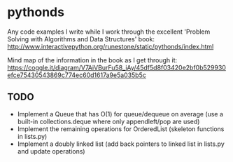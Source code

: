 # pythonds
Any code examples I write while I work through the excellent 'Problem Solving with Algorithms and Data Structures' book: http://www.interactivepython.org/runestone/static/pythonds/index.html

Mind map of the information in the book as I get through it:
https://coggle.it/diagram/V7AiVBurFu58_iAy/45df5d8f03420e2bf0b529930efce75430543869c774ec60d1617a9e5a035b5c

## TODO

- Implement a Queue that has O(1) for queue/dequeue on average
  (use a built-in collections.deque where only appendleft/pop are used)
- Implement the remaining operations for OrderedList
  (skeleton functions in lists.py)
- Implement a doubly linked list
  (add back pointers to linked list in lists.py and update operations)
